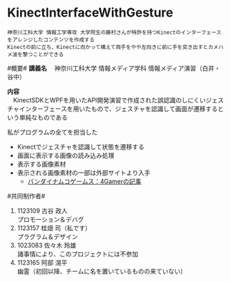 KinectInterfaceWithGesture
==============
    神奈川工科大学 情報工学専攻 大学院生の藤村さんが特許を持つKinectのインターフェースをアレンジしたコンテンツを作成する
    Kinectの前に立ち、Kinectに向かって構えて両手をやや左向きに前に手を突き出すとカメハメ波を撃つことができる

#概要#
**講義名**
　神奈川工科大学 情報メディア学科 情報メディア演習（白井・谷中）

**内容**  
　KinectSDKとWPFを用いたAPI開発演習で作成された誤認識のしにくいジェスチャインターフェースを用いたもので、ジェスチャを認識して画面が遷移するという単純なものである

私がプログラムの全てを担当した
* Kinectでジェスチャを認識して状態を遷移する  
* 画面に表示する画像の読み込み処理  
* 表示する画像素材
* 表示される画像素材の一部は外部サイトより入手
  + [バンダイナムコゲームス：4Gamerの記事](http://www.4gamer.net/games/197/G019751/20121217023/)

#共同制作者#
  1. 1123109 古谷 政人  
  プロモーション＆デバグ
  1. 1123157 桂畑 司（私です）  
  プラグラム＆デザイン
  1. 1023083 佐々木 玲雄  
  諸事情により、このプロジェクトには不参加
  1. 1123165 阿部 滉平  
  幽霊（初回以降、チームに名を置いているものの来ていない）
